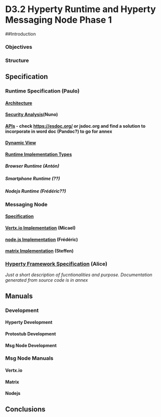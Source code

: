 D3.2 Hyperty Runtime and Hyperty Messaging Node Phase 1
=======================================================

##Introduction

### Objectives

### Structure

Specification
-------------

### Runtime Specification (Paulo)

#### [Architecture](../../specs/runtime/runtime-architecture.md)

#### [Security Analysis](../../specs/runtime/securityanalysis.md)(Nuno)

#### [APIs](../../specs/runtime/runtime-apis.md) - check https://esdoc.org/ or jsdoc.org and find a solution to incorporate in word doc (Pandoc?) to go for annex

#### [Dynamic View](../../specs/runtime/dynamic-view/readme.md)

#### [Runtime Implementation Types](../../specs/runtime/implementation/readme.md)

##### Browser Runtime (Antón)

##### Smartphone Runtime (??)

##### Nodejs Runtime (Frédéric??)

### Messaging Node

#### [Specification](../../specs/msg-node/msg-node-architecture.md)

#### [Vertx.io Implementation](../../specs/msg-node/vertx_specs.md) (Micael)

#### [node.js Implementation](../../specs/msg-node/nodejs_specs.md) (Frédéric)

#### [matrix Implementation](../../specs/msg-node/matrix_specs.md) (Steffen)

### [Hyperty Framework Specification](../../specs/service-framework/reame.md) (Alice)

*Just a short description of fucntionalities and purpose. Documentation generated from source code is in annex*

Manuals
-------

### Development

#### Hyperty Development

#### Protostub Development

#### Msg Node Development

### Msg Node Manuals

#### Vertx.io

#### Matrix

#### Nodejs

Conclusions
-----------

